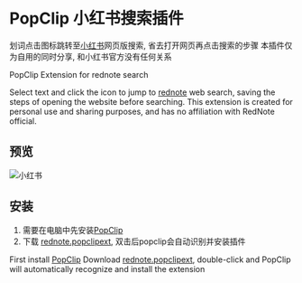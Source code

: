 # PopClip 小红书搜索插件

划词点击图标跳转至[小红书](https://www.xiaohongshu.com)网页版搜索, 省去打开网页再点击搜索的步骤
本插件仅为自用的同时分享, 和小红书官方没有任何关系

PopClip Extension for rednote search

Select text and click the icon to jump to [rednote](https://www.xiaohongshu.com) web search, saving the steps of opening the website before searching.
This extension is created for personal use and sharing purposes, and has no affiliation with RedNote official.

## 预览
![小红书](https://github.com/user-attachments/assets/bd573385-bac4-441a-9052-a4dfe58d9200)

## 安装
1. 需要在电脑中先安装[PopClip](https://www.popclip.app/)
2. 下载 [rednote.popclipext](https://github.com/madssshi/popclip-rednote/raw/refs/heads/main/rednote.popclipext), 双击后popclip会自动识别并安装插件

First install [PopClip](https://www.popclip.app/) 
Download [rednote.popclipext](https://github.com/madssshi/popclip-rednote/raw/refs/heads/main/rednote.popclipext), double-click and PopClip will automatically recognize and install the extension
